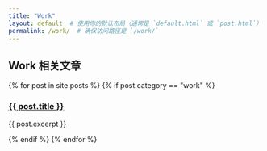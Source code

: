 ```yaml
---
title: "Work"
layout: default  # 使用你的默认布局（通常是 `default.html` 或 `post.html`）
permalink: /work/  # 确保访问路径是 `/work/`
---
```


## Work 相关文章

{% for post in site.posts %}
  {% if post.category == "work" %}
    <h3><a href="{{ post.url }}">{{ post.title }}</a></h3>
    <p>{{ post.excerpt }}</p>
  {% endif %}
{% endfor %}